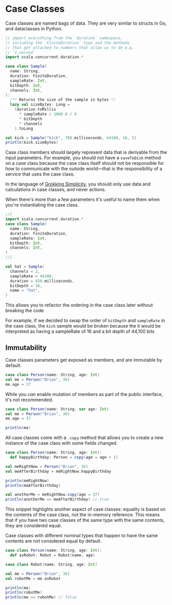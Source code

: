 # Case Classes

Case classes are named bags of data. They are very similar to structs in Go, and dataclasses in Python.

```scala
// import everything from the `duration` namespace,
// including the `FiniteDuration` type and the methods
// that get attached to numbers that allow us to do e.g.
// `1.second`
import scala.concurrent.duration.*

case class Sample(
  name: String,
  duration: FiniteDuration,
  sampleRate: Int,
  bitDepth: Int,
  channels: Int,
):
  /** Returns the size of the sample in bytes */
  lazy val sizeBytes: Long =
    (duration.toMillis
      * sampleRate / 1000.0 / 8
      * bitDepth
      * channels
    ).toLong

val kick = Sample("kick", 780.milliseconds, 44100, 16, 2)
println(kick.sizeBytes)
```

Case class members should largely represent data that is derivable from the input parameters. For example, you should not have a `saveToDisk` method on a case class because the case class itself should not be responsible for *how* to communicate with the outside world—that is the responsibility of a service that uses the case class.

In the language of [Grokking Simplicity](https://www.manning.com/books/grokking-simplicity), you should only use data and calculations in case classes, and never actions.

When there's more than a few parameters it's useful to name them when you're
instantiating the case class.

```scala
//{
import scala.concurrent.duration.*
case class Sample(
  name: String,
  duration: FiniteDuration,
  sampleRate: Int,
  bitDepth: Int,
  channels: Int,
)
//}

val hat = Sample(
  channels = 2,
  sampleRate = 44100,
  duration = 450.milliseconds,
  bitDepth = 16,
  name = "hat",
)
```

This allows you to refactor the ordering in the case class later without
breaking the code

For example, if we decided to swap the order of `bitDepth` and `sampleRate` in
the case class, the `kick` sample would be broken because the it would be
interpreted as having a sampleRate of 16 and a bit depth of 44,100 bits


## Immutability

Case classes parameters get exposed as members, and are immutable by default.

```scala sc:fail
case class Person(name: String, age: Int)
val me = Person("Brian", 36)
me.age = 37
```

While you _can_ enable mutation of members as part of the public interface, it's not recommended.

```scala
case class Person(name: String, var age: Int)
val me = Person("Brian", 36)
me.age = 37

println(me)
```

All case classes come with a `.copy` method that allows you to create a new instance of the case class with some fields changed.

```scala
case class Person(name: String, age: Int):
  def happyBirthday: Person = copy(age = age + 1)

val meRightNow = Person("Brian", 36)
val meAfterBirthday = meRightNow.happyBirthday

println(meRightNow)
println(meAfterBirthday)

val anotherMe = meRightNow.copy(age = 37)
println(anotherMe == meAfterBirthday) // true
```

This snippet highlights another aspect of case classes: equality is based on the contents of the case class, not the in-memory reference. This means that if you have two case classes of the same type with the same contents, they are considered equal.

Case classes with different nominal types that happen to have the same contents are not considered equal by default.

```scala
case class Person(name: String, age: Int):
  def asRobot: Robot = Robot(name, age)

case class Robot(name: String, age: Int)

val me = Person("Brian", 36)
val robotMe = me.asRobot

println(me)
println(robotMe)
println(me == robotMe) // false
```
